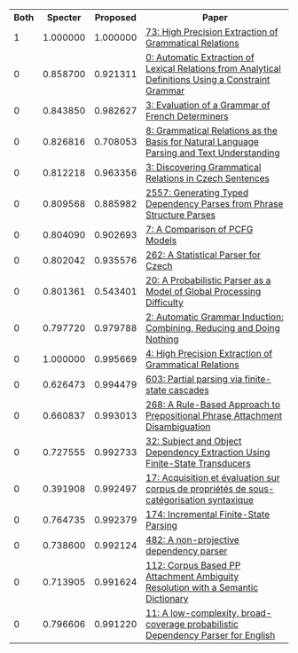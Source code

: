 <html><table><tr>
<th>Both</th>
<th>Specter</th>
<th>Proposed</th>
<th>Paper</th>
</tr>
<tr>
<td>1</td>
<td>1.000000</td>
<td>1.000000</td>
<td><a href="https://www.semanticscholar.org/paper/86059ede55f20055f19f3fd2de9c779266fbde69">73: High Precision Extraction of Grammatical Relations</a></td>
</tr>
<tr>
<td>0</td>
<td>0.858700</td>
<td>0.921311</td>
<td><a href="https://www.semanticscholar.org/paper/72d3b73988a18efe60b144e673576f29dbcc4ce1">0: Automatic Extraction of Lexical Relations from Analytical Definitions Using a Constraint Grammar</a></td>
</tr>
<tr>
<td>0</td>
<td>0.843850</td>
<td>0.982627</td>
<td><a href="https://www.semanticscholar.org/paper/1bfc75c028ad9572edf12f8d8ffcdae4dd123441">3: Evaluation of a Grammar of French Determiners</a></td>
</tr>
<tr>
<td>0</td>
<td>0.826816</td>
<td>0.708053</td>
<td><a href="https://www.semanticscholar.org/paper/97250b0e1f1e71ee9773b0951973f78840c165ce">8: Grammatical Relations as the Basis for Natural Language Parsing and Text Understanding</a></td>
</tr>
<tr>
<td>0</td>
<td>0.812218</td>
<td>0.963356</td>
<td><a href="https://www.semanticscholar.org/paper/21e6dd86ad730186333206e10ee47f406034fe86">3: Discovering Grammatical Relations in Czech Sentences</a></td>
</tr>
<tr>
<td>0</td>
<td>0.809568</td>
<td>0.885982</td>
<td><a href="https://www.semanticscholar.org/paper/3cc228402f31ca749112197720b9ef6af0c16790">2557: Generating Typed Dependency Parses from Phrase Structure Parses</a></td>
</tr>
<tr>
<td>0</td>
<td>0.804090</td>
<td>0.902693</td>
<td><a href="https://www.semanticscholar.org/paper/6a993cecf79281f39e8ef3841dd38042469e4125">7: A Comparison of PCFG Models</a></td>
</tr>
<tr>
<td>0</td>
<td>0.802042</td>
<td>0.935576</td>
<td><a href="https://www.semanticscholar.org/paper/0cb912b4a208b217c45d57e28fc0f59599f92330">262: A Statistical Parser for Czech</a></td>
</tr>
<tr>
<td>0</td>
<td>0.801361</td>
<td>0.543401</td>
<td><a href="https://www.semanticscholar.org/paper/f8c5e7e6b5cdc9b8d5447b696a9df5d1ff3a4983">20: A Probabilistic Parser as a Model of Global Processing Difficulty</a></td>
</tr>
<tr>
<td>0</td>
<td>0.797720</td>
<td>0.979788</td>
<td><a href="https://www.semanticscholar.org/paper/19c252ddd174a404d9d8e8b16ddf582fd3e6c94f">2: Automatic Grammar Induction: Combining, Reducing and Doing Nothing</a></td>
</tr>
<tr>
<td>0</td>
<td>1.000000</td>
<td>0.995669</td>
<td><a href="https://www.semanticscholar.org/paper/7338a678bc4920c6c3d1f7722128756f2897cee3">4: High Precision Extraction of Grammatical Relations</a></td>
</tr>
<tr>
<td>0</td>
<td>0.626473</td>
<td>0.994479</td>
<td><a href="https://www.semanticscholar.org/paper/3ed7dfac6641dc4bbd1ff4d6abedceae57d6ddf4">603: Partial parsing via finite-state cascades</a></td>
</tr>
<tr>
<td>0</td>
<td>0.660837</td>
<td>0.993013</td>
<td><a href="https://www.semanticscholar.org/paper/ea8f1c73422b087738827a665b2aaf9b93d5c543">268: A Rule-Based Approach to Prepositional Phrase Attachment Disambiguation</a></td>
</tr>
<tr>
<td>0</td>
<td>0.727555</td>
<td>0.992733</td>
<td><a href="https://www.semanticscholar.org/paper/9aefe46d2f658b1905f18d490ac109f37cdbb52f">32: Subject and Object Dependency Extraction Using Finite-State Transducers</a></td>
</tr>
<tr>
<td>0</td>
<td>0.391908</td>
<td>0.992497</td>
<td><a href="https://www.semanticscholar.org/paper/31855e6d3465476868973ee8e877e2fed5896550">17: Acquisition et évaluation sur corpus de propriétés de sous-catégorisation syntaxique</a></td>
</tr>
<tr>
<td>0</td>
<td>0.764735</td>
<td>0.992379</td>
<td><a href="https://www.semanticscholar.org/paper/ea599b04fced33b0a38646c2df1dbf93f0fa7163">174: Incremental Finite-State Parsing</a></td>
</tr>
<tr>
<td>0</td>
<td>0.738600</td>
<td>0.992124</td>
<td><a href="https://www.semanticscholar.org/paper/2c0973792f798fe0888ac0b56c45b346fa872df3">482: A non-projective dependency parser</a></td>
</tr>
<tr>
<td>0</td>
<td>0.713905</td>
<td>0.991624</td>
<td><a href="https://www.semanticscholar.org/paper/31ea50a9a54050decad35d775788afa7a4615ced">112: Corpus Based PP Attachment Ambiguity Resolution with a Semantic Dictionary</a></td>
</tr>
<tr>
<td>0</td>
<td>0.796606</td>
<td>0.991220</td>
<td><a href="https://www.semanticscholar.org/paper/4aa5af311d4ebc638b5ecf17faa54c569838172d">11: A low-complexity, broad-coverage probabilistic Dependency Parser for English</a></td>
</tr>
</table></html>
